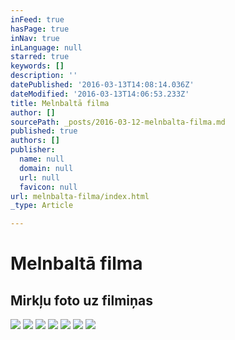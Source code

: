 ```yaml
---
inFeed: true
hasPage: true
inNav: true
inLanguage: null
starred: true
keywords: []
description: ''
datePublished: '2016-03-13T14:08:14.036Z'
dateModified: '2016-03-13T14:06:53.233Z'
title: Melnbaltā filma
author: []
sourcePath: _posts/2016-03-12-melnbalta-filma.md
published: true
authors: []
publisher:
  name: null
  domain: null
  url: null
  favicon: null
url: melnbalta-filma/index.html
_type: Article

---
```

# Melnbaltā filma

## Mirkļu foto uz filmiņas
![](https://s3-us-west-2.amazonaws.com/the-grid-img/p/2d473c3c12e89399e354f661426d3a73d67937ab.jpg)
![](https://s3-us-west-2.amazonaws.com/the-grid-img/p/80fb9d777f60ae23ca8c01f7284b10aa274f038a.jpg)
![](https://the-grid-user-content.s3-us-west-2.amazonaws.com/dc41c204-d565-44d9-b97b-85286663c3f2.jpg)
![](https://s3-us-west-2.amazonaws.com/the-grid-img/p/f03e5723a933b9368a6bf44543772a5855d44889.jpg)
![](https://s3-us-west-2.amazonaws.com/the-grid-img/p/c7cfe9c737a032641527320e565e29c805ef4a86.jpg)
![](https://s3-us-west-2.amazonaws.com/the-grid-img/p/5d899fbdda0e1d32520ccdc040a07bda65e50225.jpg)
![](https://s3-us-west-2.amazonaws.com/the-grid-img/p/6b938ca1648429a9ef215fb08a8db2a909a2f266.jpg)